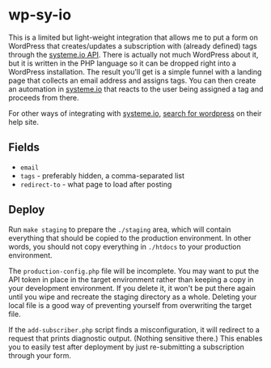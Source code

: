 # wp-sy-io

This is a limited but light-weight integration that allows me to put a form on WordPress that creates/updates a subscription with (already defined) tags through the [systeme.io API](https://developer.systeme.io/reference/api?sa=sa0172651241869e6c56e81cf29bafddb07877696f). There is actually not much WordPress about it, but it is written in the PHP language so it can be dropped right into a WordPress installation. The result you'll get is a simple funnel with a landing page that collects an email address and assigns tags. You can then create an automation in [systeme.io](https://systeme.io/?sa=sa0172651241869e6c56e81cf29bafddb07877696f) that reacts to the user being assigned a tag and proceeds from there.

For other ways of integrating with [systeme.io](https://systeme.io/?sa=sa0172651241869e6c56e81cf29bafddb07877696f), [search for wordpress](https://help.systeme.io/search?query=wordpress&sa=sa0172651241869e6c56e81cf29bafddb07877696f) on their help site.

## Fields

* `email`
* `tags` - preferably hidden, a comma-separated list
* `redirect-to` - what page to load after posting

## Deploy

Run `make staging` to prepare the `./staging` area, which will contain everything that should be copied to the production environment. In other words, you should not copy everything in `./htdocs` to your production environment.

The `production-config.php` file will be incomplete. You may want to put the API token in place in the target environment rather than keeping a copy in your development environment. If you delete it, it won't be put there again until you wipe and recreate the staging directory as a whole. Deleting your local file is a good way of preventing yourself from overwriting the target file.

If the `add-subscriber.php` script finds a misconfiguration, it will redirect to a request that prints diagnostic output. (Nothing sensitive there.) This enables you to easily test after deployment by just re-submitting a subscription through your form.

